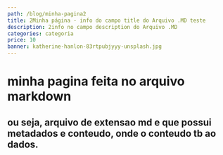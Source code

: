 ```yaml
---
path: /blog/minha-pagina2
title: 2Minha página - info do campo title do Arquivo .MD teste
description: 2info no campo description do Arquivo .MD
categories: categoria
price: 10
banner: katherine-hanlon-83rtpubjyyy-unsplash.jpg
---
```


# minha pagina feita no arquivo markdown
## ou seja, arquivo de extensao md e que possui metadados e conteudo, onde o conteudo tb ao dados.




